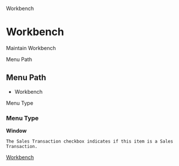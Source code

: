 
Workbench
# Workbench


Maintain Workbench

Menu Path
## Menu Path



- Workbench

Menu Type
### Menu Type

**Window**

```
The Sales Transaction checkbox indicates if this item is a Sales Transaction.
```

[Workbench](../../window-workbench.md)